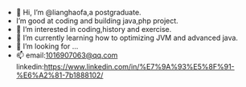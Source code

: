 - 👋 Hi, I’m @lianghaofa,a postgraduate.
- I’m good at coding and building java,php project.
- 👀 I’m interested in coding,history and exercise.
- 🌱 I’m currently learning how to optimizing JVM and advanced java.
- 💞️ I’m looking for ...
- 📫 email:1016907063@qq.com   linkedin:https://www.linkedin.com/in/%E7%9A%93%E5%8F%91-%E6%A2%81-7b1888102/

<!---
lianghaofa/lianghaofa is a ✨ special ✨ repository because its `README.md` (this file) appears on your GitHub profile.
You can click the Preview link to take a look at your changes.
--->
